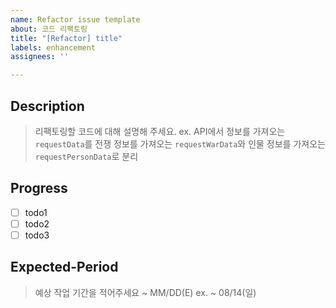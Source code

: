 ```yaml
---
name: Refactor issue template
about: 코드 리팩토링
title: "[Refactor] title"
labels: enhancement
assignees: ''

---
```


## Description

> 리팩토링할 코드에 대해 설명해 주세요.
> ex. API에서 정보를 가져오는 `requestData`를 전쟁 정보를 가져오는 `requestWarData`와 인물 정보를 가져오는 `requestPersonData`로 분리

## Progress

- [ ] todo1
- [ ] todo2
- [ ] todo3

## Expected-Period
> 예상 작업 기간을 적어주세요
> ~ MM/DD(E) ex. ~ 08/14(일)
